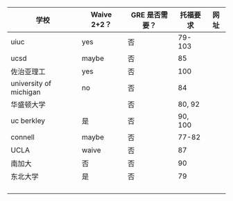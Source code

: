 | 学校                     | Waive 2+2？ | GRE 是否需要？ | 托福要求    | 网址  |
| ---------------------- | ---------- | --------- | ------- | --- |
| uiuc                   | yes        | 否         | 79-103  |     |
| ucsd                   | maybe      | 否         | 85      |     |
| 佐治亚理工                  | yes        | 否         | 100     |     |
| university of michigan | no         | 否         | 84      |     |
| 华盛顿大学                  |            | 否         | 80, 92  |     |
| uc berkley             | 是          | 否         | 90, 100 |     |
| connell                | maybe      | 否         | 77-82   |     |
| UCLA                   | waive      | 否         | 87      |     |
| 南加大                    | 否          | 否         | 90      |     |
| 东北大学                   | 是          | 否         | 79      |     |
|                        |            |           |         |     |
|                        |            |           |         |     |
|                        |            |           |         |     |
|                        |            |           |         |     |

